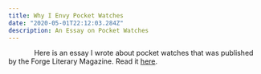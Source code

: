 ```yaml
---
title: Why I Envy Pocket Watches
date: "2020-05-01T22:12:03.284Z"
description: An Essay on Pocket Watches
---
```



&nbsp;&nbsp;&nbsp;&nbsp;&nbsp;&nbsp;&nbsp;&nbsp;&nbsp;&nbsp;&nbsp;&nbsp; Here is an essay I wrote about pocket watches that was published by the Forge Literary Magazine. Read it [here](https://forgelitmag.com/2018/11/12/why-i-envy-pocket-watches/). 